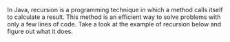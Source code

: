 In Java, recursion is a programming technique in which a method calls itself to calculate a result. This method is an efficient way to solve problems with only a few lines of code. Take a look at the example of recursion below and figure out what it does.

